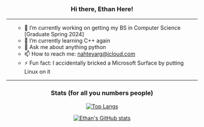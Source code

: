 <center>
 
### Hi there, Ethan Here!
 
</center>

<hr />


<ul>

- 🔭 I’m currently working on getting my BS in Computer Science [Graduate Spring 2024]
- 🌱 I’m currently learning C++ again 
- 💬 Ask me about anything python 
- 📫 How to reach me: nahteyarg@icloud.com
- ⚡ Fun fact: I accidentally bricked a Microsoft Surface by putting Linux on it

</ul>

<hr />

<center>

### Stats (for all you numbers people)

[![Top Langs](https://github-readme-stats.vercel.app/api/top-langs/?username=KafLad)](https://github.com/anuraghazra/github-readme-stats)

[![Ethan's GitHub stats](https://github-readme-stats.vercel.app/api?username=KafLad)](https://github.com/anuraghazra/github-readme-stats)
 
</center>

